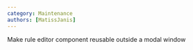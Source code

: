 ```yaml
---
category: Maintenance
authors: [MatissJanis]
---
```


Make rule editor component reusable outside a modal window

